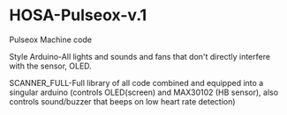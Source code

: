 # HOSA-Pulseox-v.1
Pulseox Machine code


Style Arduino-All lights and sounds and fans that don't directly interfere with the sensor, OLED.

SCANNER_FULL-Full library of all code combined and equipped into a singular arduino (controls OLED(screen) and MAX30102 (HB sensor), also controls sound/buzzer that beeps on low heart rate detection)
